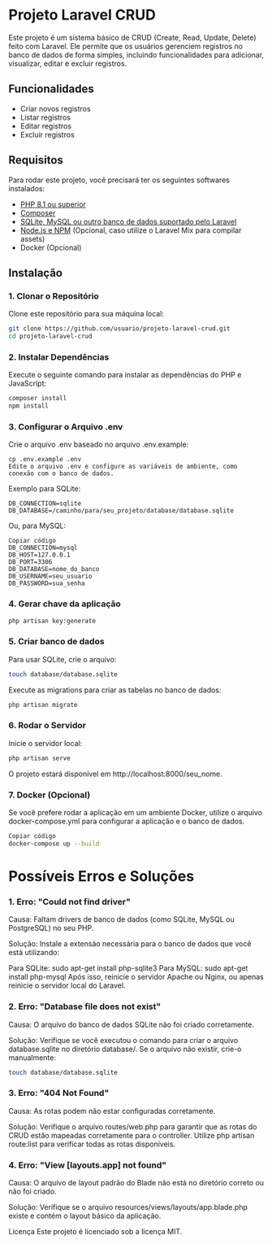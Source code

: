 # Projeto Laravel CRUD

Este projeto é um sistema básico de CRUD (Create, Read, Update, Delete) feito com Laravel. Ele permite que os usuários gerenciem registros no banco de dados de forma simples, incluindo funcionalidades para adicionar, visualizar, editar e excluir registros.

## Funcionalidades
- Criar novos registros
- Listar registros
- Editar registros
- Excluir registros

## Requisitos
Para rodar este projeto, você precisará ter os seguintes softwares instalados:

- [PHP 8.1 ou superior](https://www.php.net/downloads.php)
- [Composer](https://getcomposer.org/)
- [SQLite, MySQL ou outro banco de dados suportado pelo Laravel](https://laravel.com/docs/11.x/database)
- [Node.js e NPM](https://nodejs.org/) (Opcional, caso utilize o Laravel Mix para compilar assets)
- Docker (Opcional)

## Instalação

### 1. Clonar o Repositório

Clone este repositório para sua máquina local:

```bash
git clone https://github.com/usuario/projeto-laravel-crud.git
cd projeto-laravel-crud
```

### 2. Instalar Dependências
Execute o seguinte comando para instalar as dependências do PHP e JavaScript:

```bash
composer install
npm install
```

### 3. Configurar o Arquivo .env
Crie o arquivo .env baseado no arquivo .env.example:

```env
cp .env.example .env
Edite o arquivo .env e configure as variáveis de ambiente, como conexão com o banco de dados.
```

Exemplo para SQLite:

```env
DB_CONNECTION=sqlite
DB_DATABASE=/caminho/para/seu_projeto/database/database.sqlite
```

Ou, para MySQL:

```env
Copiar código
DB_CONNECTION=mysql
DB_HOST=127.0.0.1
DB_PORT=3306
DB_DATABASE=nome_do_banco
DB_USERNAME=seu_usuario
DB_PASSWORD=sua_senha
```

### 4. Gerar chave da aplicação

```bash
php artisan key:generate
```

### 5. Criar banco de dados
Para usar SQLite, crie o arquivo:

```bash
touch database/database.sqlite
```

Execute as migrations para criar as tabelas no banco de dados:


```bash
php artisan migrate
```

### 6. Rodar o Servidor
Inicie o servidor local:

```bash
php artisan serve
```
O projeto estará disponível em http://localhost:8000/seu_nome.

### 7. Docker (Opcional)
Se você prefere rodar a aplicação em um ambiente Docker, utilize o arquivo docker-compose.yml para configurar a aplicação e o banco de dados.

```bash
Copiar código
docker-compose up --build
```

# Possíveis Erros e Soluções

### 1. Erro: "Could not find driver"
Causa: Faltam drivers de banco de dados (como SQLite, MySQL ou PostgreSQL) no seu PHP.

Solução: Instale a extensão necessária para o banco de dados que você está utilizando:

Para SQLite: sudo apt-get install php-sqlite3
Para MySQL: sudo apt-get install php-mysql
Após isso, reinicie o servidor Apache ou Nginx, ou apenas reinicie o servidor local do Laravel.

### 2. Erro: "Database file does not exist"
Causa: O arquivo do banco de dados SQLite não foi criado corretamente.

Solução: Verifique se você executou o comando para criar o arquivo database.sqlite no diretório database/. Se o arquivo não existir, crie-o manualmente:

```bash
touch database/database.sqlite
```

### 3. Erro: "404 Not Found"
Causa: As rotas podem não estar configuradas corretamente.

Solução: Verifique o arquivo routes/web.php para garantir que as rotas do CRUD estão mapeadas corretamente para o controller. Utilize php artisan route:list para verificar todas as rotas disponíveis.

### 4. Erro: "View [layouts.app] not found"
Causa: O arquivo de layout padrão do Blade não está no diretório correto ou não foi criado.

Solução: Verifique se o arquivo resources/views/layouts/app.blade.php existe e contém o layout básico da aplicação.

Licença
Este projeto é licenciado sob a licença MIT.
